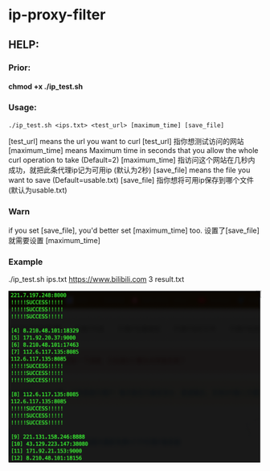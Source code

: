 # ip-proxy-filter

## HELP:

### Prior:
#### chmod +x ./ip_test.sh

### Usage:
`./ip_test.sh <ips.txt> <test_url> [maximum_time] [save_file]`

[test_url] means  the url you want to curl
[test_url] 指你想测试访问的网站
[maximum_time] means  Maximum  time  in  seconds that you allow the whole curl operation to take (Default=2)
[maximum_time] 指访问这个网站在几秒内成功，就把此条代理ip记为可用ip (默认为2秒)
[save_file] means the file you want to save (Default=usable.txt)
[save_file] 指你想将可用ip保存到哪个文件 (默认为usable.txt)

### Warn
if you set [save_file], you'd better set [maximum_time] too.
设置了[save_file] 就需要设置 [maximum_time]

### Example
./ip_test.sh ips.txt https://www.bilibili.com 3 result.txt

![使用截图](./截图.png)
